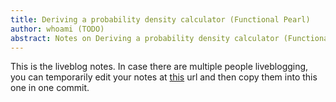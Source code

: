```yaml
---
title: Deriving a probability density calculator (Functional Pearl)
author: whoami (TODO)
abstract: Notes on Deriving a probability density calculator (Functional Pearl)
---
```


This is the liveblog notes.  In case there are multiple
people liveblogging, you can temporarily edit your notes
at [this](deriving-a-probabili/template.md) url and then copy them into this one in one
commit.
